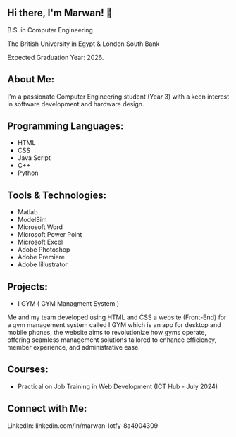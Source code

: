 Hi there, I'm Marwan! 👋
-
B.S. in Computer Engineering 

The British University in Egypt & London South Bank

Expected Graduation Year: 2026.

About Me:
-
I'm a passionate Computer Engineering student (Year 3) with a keen interest in software development and hardware design.

Programming Languages: 
-
- HTML
- CSS
- Java Script
- C++
- Python

Tools & Technologies:
-
- Matlab
- ModelSim
- Microsoft Word
- Microsoft Power Point
- Microsoft Excel
- Adobe Photoshop
- Adobe Premiere
- Adobe Iillustrator

Projects:
-
- I GYM ( GYM Managment System )

Me and my team developed using HTML and CSS a website (Front-End) for a gym management system called I GYM
which is an app for desktop and mobile phones, the website aims to revolutionize how gyms operate, offering 
seamless management solutions tailored to enhance efficiency, member experience, and administrative ease.


Courses:
-
- Practical on Job Training in Web Development (ICT Hub - July 2024)

Connect with Me:
-
LinkedIn: linkedin.com/in/marwan-lotfy-8a4904309

